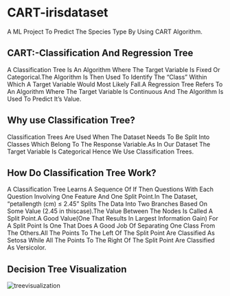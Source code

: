 # CART-irisdataset
A ML Project To Predict The Species Type By Using CART Algorithm.
## CART:-Classification And Regression Tree
A Classification Tree Is An Algorithm Where The Target Variable Is Fixed Or Categorical.The Algorithm Is Then Used To Identify The “Class” Within Which A Target Variable Would Most Likely Fall.A Regression Tree Refers To An Algorithm Where The Target Variable Is Continuous And The Algorithm Is Used To Predict It’s Value.
## Why use Classification Tree?
Classification Trees Are Used When The Dataset Needs To Be Split Into Classes Which Belong To The Response Variable.As In Our Dataset The Target Variable Is Categorical Hence We Use Classification Trees.
## How Do Classification Tree Work?
A Classification Tree Learns A Sequence Of If Then Questions With Each Question Involving One Feature And One Split Point.In The Dataset, “petallength (cm) ≤ 2.45” Splits The Data Into Two Branches Based On Some Value (2.45 in thiscase).The Value Between The Nodes Is Called A Split Point.A Good Value(One That Results In Largest Information Gain) For A Split Point Is One That Does A Good Job Of Separating One Class From The Others.All The Points To The Left Of The Split Point Are Classified As Setosa While All The Points To The Right Of The Split Point Are Classified As Versicolor.
## Decision Tree Visualization
![treevisualization](https://user-images.githubusercontent.com/68178954/102004599-3fa25c00-3d38-11eb-9f9b-862b6eaa2217.png)

